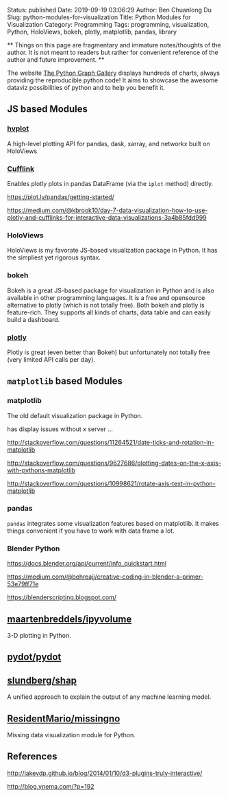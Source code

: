 Status: published
Date: 2019-09-19 03:06:29
Author: Ben Chuanlong Du
Slug: python-modules-for-visualization
Title: Python Modules for Visualization
Category: Programming
Tags: programming, visualization, Python, HoloViews, bokeh, plotly, matplotlib, pandas, library

**
Things on this page are
fragmentary and immature notes/thoughts of the author.
It is not meant to readers
but rather for convenient reference of the author and future improvement.
**

The website [The Python Graph Gallery](https://python-graph-gallery.com/)
displays hundreds of charts, always providing the reproducible python code! 
It aims to showcase the awesome dataviz possibilities of python and to help you benefit it. 

## JS based Modules

### [hvplot](https://github.com/pyviz/hvplot)

A high-level plotting API for pandas, dask, xarray, and networkx built on HoloViews 

### [Cufflink](https://github.com/santosjorge/cufflinks)

Enables plotly plots in pandas DataFrame (via the `iplot` method) directly. 

https://plot.ly/pandas/getting-started/

https://medium.com/@kbrook10/day-7-data-visualization-how-to-use-plotly-and-cufflinks-for-interactive-data-visualizations-3a4b85fdd999

### HoloViews

HoloViews is my favorate JS-based visualization package in Python.
It has the simpliest yet rigorous syntax.

### bokeh

Bokeh is a great JS-based package for visualization in Python and is also available in other programming languages.
It is a free and opensource alternative to plotly (which is not totally free).
Both bokeh and plotly is feature-rich.
They supports all kinds of charts, data table and can easily build a dashboard.

### [plotly](https://plot.ly/python/user-guide/)

Plotly is great (even better than Bokeh) but unfortunately not totally free (very limited API calls per day).

## `matplotlib` based Modules

### matplotlib

The old default visualization package in Python.


has display issues without x server ...

http://stackoverflow.com/questions/11264521/date-ticks-and-rotation-in-matplotlib

http://stackoverflow.com/questions/9627686/plotting-dates-on-the-x-axis-with-pythons-matplotlib

http://stackoverflow.com/questions/10998621/rotate-axis-text-in-python-matplotlib

### pandas

`pandas` integrates some visualization features based on matplotlib.
It makes things convenient if you have to work with data frame a lot.

### Blender Python

https://docs.blender.org/api/current/info_quickstart.html

https://medium.com/@behreajj/creative-coding-in-blender-a-primer-53e79ff71e

https://blenderscripting.blogspot.com/

## [maartenbreddels/ipyvolume](https://github.com/maartenbreddels/ipyvolume)

3-D plotting in Python.

## [pydot/pydot](https://github.com/pydot/pydot)

## [slundberg/shap](https://github.com/slundberg/shap)

A unified approach to explain the output of any machine learning model.

## [ResidentMario/missingno](https://github.com/ResidentMario/missingno)

Missing data visualization module for Python.

## References

http://jakevdp.github.io/blog/2014/01/10/d3-plugins-truly-interactive/

http://blog.ynema.com/?p=192
